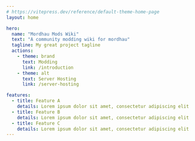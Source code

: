```yaml
---
# https://vitepress.dev/reference/default-theme-home-page
layout: home

hero:
  name: "Mordhau Mods Wiki"
  text: "A community modding wiki for mordhau"
  tagline: My great project tagline
  actions:
    - theme: brand
      text: Modding
      link: /introduction
    - theme: alt
      text: Server Hosting
      link: /server-hosting

features:
  - title: Feature A
    details: Lorem ipsum dolor sit amet, consectetur adipiscing elit
  - title: Feature B
    details: Lorem ipsum dolor sit amet, consectetur adipiscing elit
  - title: Feature C
    details: Lorem ipsum dolor sit amet, consectetur adipiscing elit
---
```


